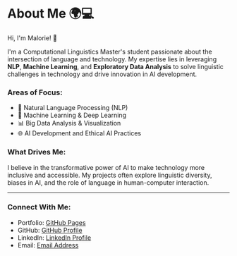 # About Me 🌍💻

Hi, I'm Malorie! 👋

I'm a Computational Linguistics Master's student passionate about the intersection of language and technology. My expertise lies in leveraging **NLP**, **Machine Learning**, and **Exploratory Data Analysis** to solve linguistic challenges in technology and drive innovation in AI development.

### Areas of Focus:
- 🧠 Natural Language Processing (NLP)
- 🤖 Machine Learning & Deep Learning
- 📊 Big Data Analysis & Visualization
- 🌐 AI Development and Ethical AI Practices

### What Drives Me:
I believe in the transformative power of AI to make technology more inclusive and accessible. My projects often explore linguistic diversity, biases in AI, and the role of language in human-computer interaction.

---

### Connect With Me:
- Portfolio: [GitHub Pages](https://malorieiovino.github.io/)
- GitHub: [GitHub Profile](https://github.com/malorieiovino)
- LinkedIn: [LinkedIn Profile](www.linkedin.com/in/malorie-iovino-2a4387171)
- Email: [Email Address](iovinomalorie@gmail.com)
